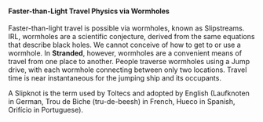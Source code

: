 #### Faster-than-Light Travel Physics via Wormholes

Faster-than-light travel is possible via wormholes, known as Slipstreams. IRL, wormholes are a scientific conjecture, derived from the same equations that describe black holes. We cannot conceive of how to get to or use a wormhole. In **Stranded**, however, wormholes are a convenient means of travel from one place to another. People traverse wormholes using a Jump drive, with each wormhole connecting between only two locations. Travel time is near instantaneous for the jumping ship and its occupants.

A Slipknot is the term used by Toltecs and adopted by English (Laufknoten in German, Trou de Biche (tru-de-beesh) in French, Hueco in Spanish, Orifício in Portuguese).
